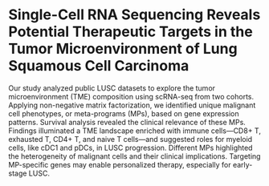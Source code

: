 # Single-Cell RNA Sequencing Reveals Potential Therapeutic Targets in the Tumor Microenvironment of Lung Squamous Cell Carcinoma
 Our study analyzed public LUSC datasets to explore the tumor microenvironment (TME) composition using scRNA-seq from two cohorts. Applying non-negative matrix factorization, we identified unique malignant cell phenotypes, or meta-programs (MPs), based on gene expression patterns. Survival analysis revealed the clinical relevance of these MPs. Findings illuminated a TME landscape enriched with immune cells—CD8+ T, exhausted T, CD4+ T, and naive T cells—and suggested roles for myeloid cells, like cDC1 and pDCs, in LUSC progression. Different MPs highlighted the heterogeneity of malignant cells and their clinical implications. Targeting MP-specific genes may enable personalized therapy, especially for early-stage LUSC. 
